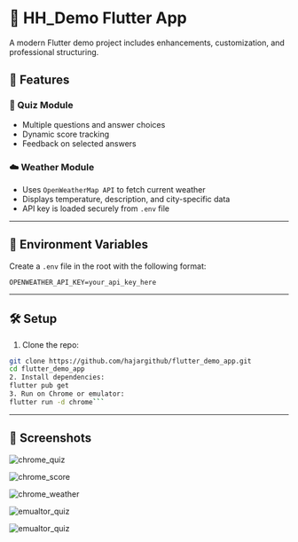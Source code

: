 # 📱 HH_Demo Flutter App

A modern Flutter demo project includes enhancements, customization, and professional structuring.



## 🚀 Features

### 🎯 Quiz Module
- Multiple questions and answer choices
- Dynamic score tracking
- Feedback on selected answers

### ☁️ Weather Module
- Uses `OpenWeatherMap API` to fetch current weather
- Displays temperature, description, and city-specific data
- API key is loaded securely from `.env` file

---

## 🔑 Environment Variables

Create a `.env` file in the root with the following format:

```env
OPENWEATHER_API_KEY=your_api_key_here
```

---

## 🛠 Setup

1. Clone the repo:
```bash
git clone https://github.com/hajargithub/flutter_demo_app.git
cd flutter_demo_app
2. Install dependencies:
flutter pub get
3. Run on Chrome or emulator:
flutter run -d chrome```
```
---


## 📸 Screenshots

![chrome_quiz](assets/images/chrome_quiz.png)

![chrome_score](assets/images/chrome_score.png)

![chrome_weather](assets/images/chrome_weather.png)

![emualtor_quiz](assets/images/emulator_quiz.png)

![emualtor_quiz](assets/images/emulator_weather.png)


